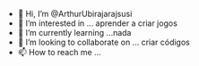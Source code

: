 - 👋 Hi, I’m @ArthurUbirajarajsusi
- 👀 I’m interested in ... aprender a criar jogos
- 🌱 I’m currently learning ...nada
- 💞️ I’m looking to collaborate on ... criar códigos 
- 📫 How to reach me ...

<!---
ArthurUbirajarajsusi/ArthurUbirajarajsusi is a ✨ special ✨ repository because its `README.md` (this file) appears on your GitHub profile.
You can click the Preview link to take a look at your changes.
--->
